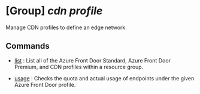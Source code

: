 # [Group] _cdn profile_

Manage CDN profiles to define an edge network.

## Commands

- [list](/Commands/cdn/profile/_list.md)
: List all of the Azure Front Door Standard, Azure Front Door Premium, and CDN profiles within a resource group.

- [usage](/Commands/cdn/profile/_usage.md)
: Checks the quota and actual usage of endpoints under the given Azure Front Door profile.
